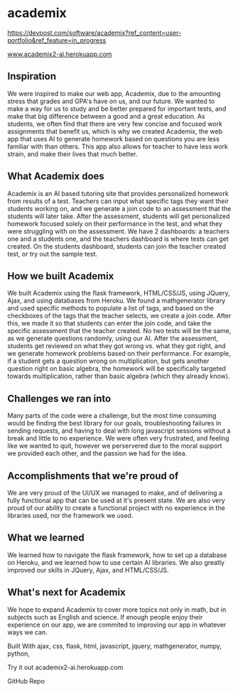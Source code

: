 # academix

https://devpost.com/software/academix?ref_content=user-portfolio&ref_feature=in_progress

www.academix2-ai.herokuapp.com

## Inspiration ##

We were inspired to make our web app, Academix, due to the amounting stress that grades and GPA's have on us, and our future. We wanted to make a way for us to study and be better prepared for important tests, and make that big difference between a good and a great education. As students, we often find that there are very few concise and focused work assignments that benefit us, which is why we created Academix, the web app that uses AI to generate homework based on questions you are less familiar with than others. This app also allows for teacher to have less work strain, and make their lives that much better.

## What Academix does ##

Academix is an AI based tutoring site that provides personalized homework from results of a test. Teachers can input what specific tags they want their students working on, and we generate a join code to an assessment that the students will later take. After the assessment, students will get personalized homework focused solely on their performance in the test, and what they were struggling with on the assessment. We have 2 dashboards: a teachers one and a students one, and the teachers dashboard is where tests can get created. On the students dashboard, students can join the teacher created test, or try out the sample test.

## How we built Academix ##

We built Academix using the flask framework, HTML/CSS/JS, using JQuery, Ajax, and using databases from Heroku. We found a mathgenerator library and used specific methods to populate a list of tags, and based on the checkboxes of the tags that the teacher selects, we create a join code. After this, we made it so that students can enter the join code, and take the specific assessment that the teacher created. No two tests will be the same, as we generate questions randomly, using our AI. After the assessment, students get reviewed on what they got wrong vs. what they got right, and we generate homework problems based on their performance. For example, if a student gets a question wrong on multiplication, but gets another question right on basic algebra, the homework will be specifically targeted towards multiplication, rather than basic algebra (which they already know).

## Challenges we ran into ##

Many parts of the code were a challenge, but the most time consuming would be finding the best library for our goals, troubleshooting failures in sending requests, and having to deal with long javascript sessions without a break and little to no experience. We were often very frustrated, and feeling like we wanted to quit, however we perservered due to the moral support we provided each other, and the passion we had for the idea.

## Accomplishments that we're proud of ##

We are very proud of the UI/UX we managed to make, and of delivering a fully functional app that can be used at it's present state. We are also very proud of our ability to create a functional project with no experience in the libraries used, nor the framework we used.

## What we learned ##

We learned how to navigate the flask framework, how to set up a database on Heroku, and we learned how to use certain AI libraries. We also greatly improved our skills in JQuery, Ajax, and HTML/CSS/JS.

## What's next for Academix ##

We hope to expand Academix to cover more topics not only in math, but in subjects such as English and science. If enough people enjoy their experience on our app, we are commited to improving our app in whatever ways we can.

Built With
ajax,
css,
flask,
html,
javascript,
jquery,
mathgenerator,
numpy,
python,

Try it out
 academix2-ai.herokuapp.com
 
 GitHub Repo
